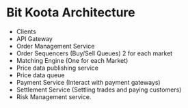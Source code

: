 # Bit Koota Architecture

- Clients
- API Gateway
- Order Management Service
- Order Sequencers (Buy/Sell Queues) 2 for each market
- Matching Engine (One for each Market)
- Price data publishing service
- Price data queue  
- Payment Service (Interact with payment gateways)
- Settlement Service (Settling trades and paying customers)
- Risk Management service.
